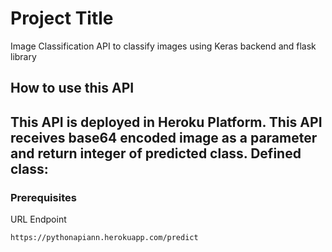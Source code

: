 # Project Title
Image Classification API to classify images using Keras backend and flask library

## How to use this API
This API is deployed in Heroku Platform. This API receives base64 encoded image as a parameter and return
integer of predicted class. Defined class:
- 


### Prerequisites
URL Endpoint
```
https://pythonapiann.herokuapp.com/predict
```

